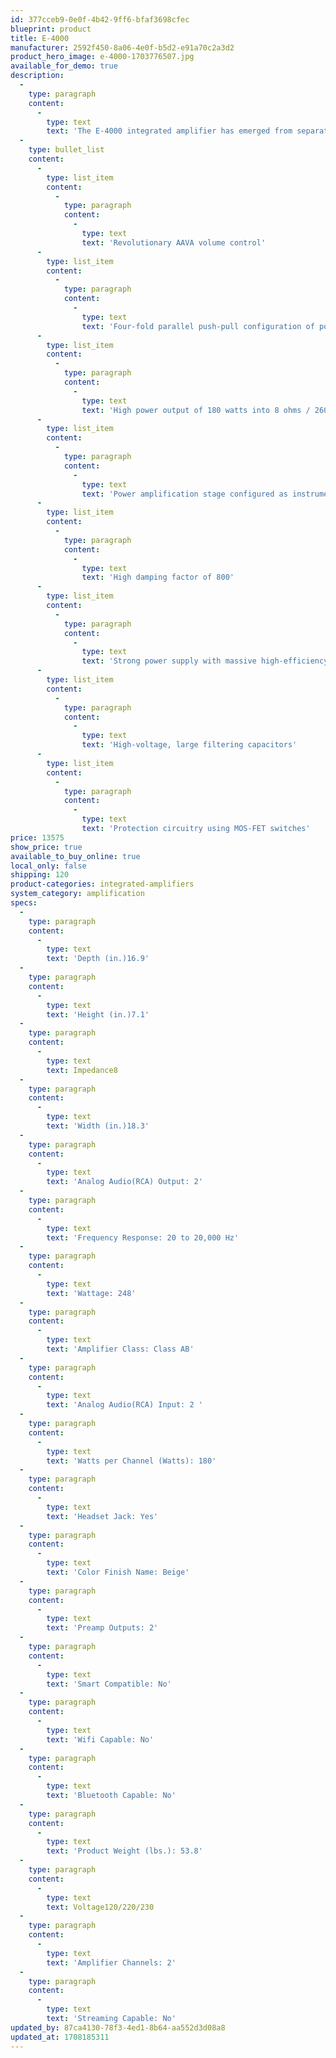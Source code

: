 ```yaml
---
id: 377cceb9-0e0f-4b42-9ff6-bfaf3698cfec
blueprint: product
title: E-4000
manufacturer: 2592f450-8a06-4e0f-b5d2-e91a70c2a3d2
product_hero_image: e-4000-1703776507.jpg
available_for_demo: true
description:
  -
    type: paragraph
    content:
      -
        type: text
        text: 'The E-4000 integrated amplifier has emerged from separate amplifier technologies. The preamplifier section features AAVA using ANCC to allow for volume adjustments that maintain high levels of vibrancy. The power amp section employs balanced transmission utilizing the instrumentation amplifier principle to drive noise suppression to its limit. The E-4000 is equipped with a four-fold parallel push-pull configuration of power transistors driven in Class AB in the output stage to extract every last ounce of potential from the speakers and create soundscapes filled with subtlety.'
  -
    type: bullet_list
    content:
      -
        type: list_item
        content:
          -
            type: paragraph
            content:
              -
                type: text
                text: 'Revolutionary AAVA volume control'
      -
        type: list_item
        content:
          -
            type: paragraph
            content:
              -
                type: text
                text: 'Four-fold parallel push-pull configuration of power transistors driven in Class AB'
      -
        type: list_item
        content:
          -
            type: paragraph
            content:
              -
                type: text
                text: 'High power output of 180 watts into 8 ohms / 260 watts into 4 ohms'
      -
        type: list_item
        content:
          -
            type: paragraph
            content:
              -
                type: text
                text: 'Power amplification stage configured as instrumentation amplifier'
      -
        type: list_item
        content:
          -
            type: paragraph
            content:
              -
                type: text
                text: 'High damping factor of 800'
      -
        type: list_item
        content:
          -
            type: paragraph
            content:
              -
                type: text
                text: 'Strong power supply with massive high-efficiency toroidal transformer'
      -
        type: list_item
        content:
          -
            type: paragraph
            content:
              -
                type: text
                text: 'High-voltage, large filtering capacitors'
      -
        type: list_item
        content:
          -
            type: paragraph
            content:
              -
                type: text
                text: 'Protection circuitry using MOS-FET switches'
price: 13575
show_price: true
available_to_buy_online: true
local_only: false
shipping: 120
product-categories: integrated-amplifiers
system_category: amplification
specs:
  -
    type: paragraph
    content:
      -
        type: text
        text: 'Depth (in.)16.9'
  -
    type: paragraph
    content:
      -
        type: text
        text: 'Height (in.)7.1'
  -
    type: paragraph
    content:
      -
        type: text
        text: Impedance8
  -
    type: paragraph
    content:
      -
        type: text
        text: 'Width (in.)18.3'
  -
    type: paragraph
    content:
      -
        type: text
        text: 'Analog Audio(RCA) Output: 2'
  -
    type: paragraph
    content:
      -
        type: text
        text: 'Frequency Response: 20 to 20,000 Hz'
  -
    type: paragraph
    content:
      -
        type: text
        text: 'Wattage: 248'
  -
    type: paragraph
    content:
      -
        type: text
        text: 'Amplifier Class: Class AB'
  -
    type: paragraph
    content:
      -
        type: text
        text: 'Analog Audio(RCA) Input: 2 '
  -
    type: paragraph
    content:
      -
        type: text
        text: 'Watts per Channel (Watts): 180'
  -
    type: paragraph
    content:
      -
        type: text
        text: 'Headset Jack: Yes'
  -
    type: paragraph
    content:
      -
        type: text
        text: 'Color Finish Name: Beige'
  -
    type: paragraph
    content:
      -
        type: text
        text: 'Preamp Outputs: 2'
  -
    type: paragraph
    content:
      -
        type: text
        text: 'Smart Compatible: No'
  -
    type: paragraph
    content:
      -
        type: text
        text: 'Wifi Capable: No'
  -
    type: paragraph
    content:
      -
        type: text
        text: 'Bluetooth Capable: No'
  -
    type: paragraph
    content:
      -
        type: text
        text: 'Product Weight (lbs.): 53.8'
  -
    type: paragraph
    content:
      -
        type: text
        text: Voltage120/220/230
  -
    type: paragraph
    content:
      -
        type: text
        text: 'Amplifier Channels: 2'
  -
    type: paragraph
    content:
      -
        type: text
        text: 'Streaming Capable: No'
updated_by: 87ca4130-78f3-4ed1-8b64-aa552d3d08a8
updated_at: 1708185311
---
```

